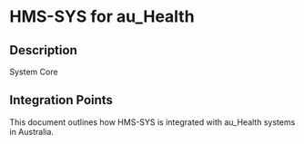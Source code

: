 # HMS-SYS for au_Health

## Description

System Core

## Integration Points

This document outlines how HMS-SYS is integrated with au_Health systems in Australia.
